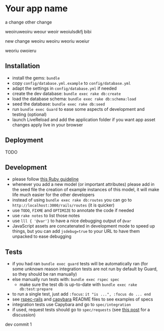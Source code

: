 Your app name
===

a change
other change

weoiruweoiru
weour
weoir
weoiulsdkfj
bibi

new change
weoiru
weoiru
weoriu
woeiur

weoriu
owoieru

Installation
---
* install the gems: `bundle`
* copy `config/database.yml.example` to `config/database.yml`
* adapt the settings in `config/database.yml` if needed
* create the dev database: `bundle exec rake db:create`
* load the database schema: `bundle exec rake db:schema:load`
* seed the database: `bundle exec rake db:seed`
* run `bundle exec Guard` to ease some aspects of development and testing (optional)
* launch LiveReload and add the application folder if you want app asset changes apply live in your browser

Deployment
---

TODO

Development
---

* please follow [this Ruby guideline](https://github.com/styleguide/ruby)
* whenever you add a new model (or important attributes) please add in the seed
file the creation of example instances of this model, it will make life much
easier for the other developers
* instead of using `bundle exec rake db:routes` you can go to
`http://localhost:3000/rails/routes` (it is quicker)
* use `TODO`, `FIXME` and `OPTIMIZE` to annotate the code if needed
* use `rake notes` to list those notes
* use `lll { '@var'}` to have a nice debugging output of `@var`
* JavaScript assets are concatenated in development mode to speed up things,
but you can add `jsdebug=true` to your URL to have them unpacked to ease
debugging

Tests
---

* if you had ran `bundle exec guard` tests will be automatically ran (for some
unknown reason integration tests are not run by default by Guard, so they
should be ran manually)
* else manually run tests with: `bundle exec rspec spec`
  * make sure the test db is up-to-date with `bundle exec rake db:test:prepare`
* to run a single test, just add `:focus`: `it "is ...", :focus do ... end`
* see [rspec-rails](https://github.com/rspec/rspec-rails) and
[capybara](https://github.com/jnicklas/capybara)
README files to see examples of specs
* integration tests use Capybara and go to `spec/integration`
* if used, request tests should go to `spec/requests` (see [this post](http://blog.plataformatec.com.br/2012/06/improving-the-integration-between-capybara-and-rspec/) for a discussion)

dev commit 1
